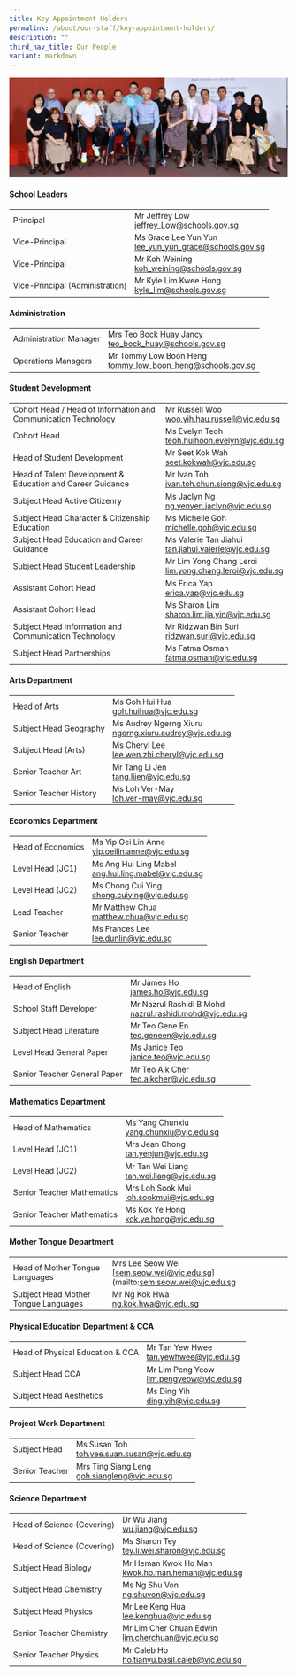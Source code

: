 ```yaml
---
title: Key Appointment Holders
permalink: /about/our-staff/key-appointment-holders/
description: ""
third_nav_title: Our People
variant: markdown
---
```

![](/images/2023%20Images/2023%20MM.jpg)


#### School Leaders

|  |  |
| -------- | -------- |
| Principal|	Mr Jeffrey Low<br>[jeffrey_Low@schools.gov.sg](mailto:Jeffrey_Low@schools.gov.sg)|
|Vice-Principal|	Ms Grace Lee Yun Yun<br>[lee_yun_yun_grace@schools.gov.sg](mailto:LEE_Yun_Yun_Grace@schools.gov.sg)|
|Vice-Principal|	Mr Koh Weining<br>[koh_weining@schools.gov.sg](mailto:koh_weining@schools.gov.sg)|
|Vice-Principal (Administration)|Mr Kyle Lim Kwee Hong<br>[kyle_lim@schools.gov.sg](mailto:Kyle_lim@schools.gov.sg)|

#### Administration

|  |  | 
| -------- | -------- | 
|Administration Manager	|Mrs Teo Bock Huay Jancy<br>[teo_bock_huay@schools.gov.sg](mailto:TEO_Bock_Huay@schools.gov.sg)|
|Operations Managers	|Mr Tommy Low Boon Heng<br>[tommy_low_boon_heng@schools.gov.sg](mailto:tommy_low_boon_heng@schools.gov.sg)|

#### Student Development


|  |  | 
| -------- | -------- |
|Cohort Head / Head of Information and Communication Technology	|Mr Russell Woo<br>[woo.yih.hau.russell@vjc.edu.sg](mailto:woo.yih.hau.russell@vjc.edu.sg)|
|Cohort Head	|Ms Evelyn Teoh<br>[teoh.huihoon.evelyn@vjc.edu.sg](mailto:teoh.huihoon.evelyn@vjc.edu.sg)|
|Head of Student Development|	Mr Seet Kok Wah<br>[seet.kokwah@vjc.edu.sg](mailto:seet.kokwah@vjc.edu.sg)|
|Head of Talent Development &amp; Education and Career Guidance|	Mr Ivan Toh<br>[ivan.toh.chun.siong@vjc.edu.sg](mailto:ivan.toh.chun.siong@vjc.edu.sg)|
|Subject Head Active Citizenry|	Ms Jaclyn Ng<br>[ng.yenyen.jaclyn@vjc.edu.sg](mailto:ng.yenyen.jaclyn@vjc.edu.sg)|
|Subject Head Character &amp; Citizenship Education|	Ms Michelle Goh<br>[michelle.goh@vjc.edu.sg](mailto:michelle.goh@vjc.edu.sg)|
|Subject Head Education and Career Guidance|	Ms Valerie Tan Jiahui<br>[tan.jiahui.valerie@vjc.edu.sg](mailto:tan.jiahui.valerie@vjc.edu.sg)|
|Subject Head Student Leadership|	Mr Lim Yong Chang Leroi<br>[lim.yong.chang.leroi@vjc.edu.sg](mailto:lim.yong.chang.leroi@vjc.edu.sg)|
|Assistant Cohort Head| Ms Erica Yap<br>[erica.yap@vjc.edu.sg](mailto:erica.yap@vjc.edu.sg)|
|Assistant Cohort Head| Ms Sharon Lim<br>[sharon.lim.jia.yin@vjc.edu.sg](mailto:sharon.lim.jia.yin@vjc.edu.sg)|
|Subject Head Information and Communication Technology|	Mr Ridzwan Bin Suri<br>[ridzwan.suri@vjc.edu.sg](mailto:ridzwan.suri@vjc.edu.sg)|
|Subject Head Partnerships|	Ms Fatma Osman<br>[fatma.osman@vjc.edu.sg](mailto:fatma.osman@vjc.edu.sg)|

#### Arts Department

|  |  | 
| -------- | -------- |
|Head of Arts|	Ms Goh Hui Hua<br>[goh.huihua@vjc.edu.sg](mailto:goh.huihua@vjc.edu.sg)|
|Subject Head Geography	|Ms Audrey Ngerng Xiuru<br>[ngerng.xiuru.audrey@vjc.edu.sg](mailto:ngerng.xiuru.audrey@vjc.edu.sg)|
|Subject Head (Arts)| Ms Cheryl Lee<br>[lee.wen.zhi.cheryl@vjc.edu.sg](mailto:lee.wen.zhi.cheryl@vjc.edu.sg)|
|Senior Teacher Art|	Mr Tang Li Jen<br>[tang.lijen@vjc.edu.sg](mailto:tang.lijen@vjc.edu.sg)|
|Senior Teacher History	|Ms Loh Ver-May<br>[loh.ver-may@vjc.edu.sg](mailto:loh.ver-may@vjc.edu.sg)|

#### Economics Department

| |  | 
| -------- | -------- |
| Head of Economics	|Ms Yip Oei Lin Anne<br>[yip.oeilin.anne@vjc.edu.sg](mailto:yip.oeilin.anne@vjc.edu.sg)|
|Level Head (JC1)	|Ms Ang Hui Ling Mabel<br>[ang.hui.ling.mabel@vjc.edu.sg](mailto:ang.hui.ling.mabel@vjc.edu.sg)|
|Level Head (JC2)	|Ms Chong Cui Ying<br>[chong.cuiying@vjc.edu.sg](mailto:chong.cuiying@vjc.edu.sg)|
|Lead Teacher	|Mr Matthew Chua<br>[matthew.chua@vjc.edu.sg](mailto:matthew.chua@vjc.edu.sg)|
|Senior Teacher	|Ms Frances Lee<br>[lee.dunlin@vjc.edu.sg](mailto:lee.dunlin@vjc.edu.sg)|

#### English Department


|   |  | 
| -------- | -------- |
| Head of English|	Mr James Ho<br>[james.ho@vjc.edu.sg](mailto:james.ho@vjc.edu.sg)|
|School Staff Developer	|Mr Nazrul Rashidi B Mohd<br>[nazrul.rashidi.mohd@vjc.edu.sg](mailto:nazrul.rashidi.mohd@vjc.edu.sg)|
|Subject Head Literature	|Mr Teo Gene En<br>[teo.geneen@vjc.edu.sg](mailto:teo.geneen@vjc.edu.sg)|
|Level Head General Paper	|Ms Janice Teo<br>[janice.teo@vjc.edu.sg](mailto:cheong.siewyin.celine@vjc.edu.sg)|
|Senior Teacher General Paper|	Mr Teo Aik Cher<br>[teo.aikcher@vjc.edu.sg](mailto:teo.aikcher@vjc.edu.sg)|

#### Mathematics Department


|  |  | 
| -------- | -------- | 
| Head of Mathematics|	Ms Yang Chunxiu<br>[yang.chunxiu@vjc.edu.sg](mailto:yang.chunxiu@vjc.edu.sg)|
|Level Head (JC1)|	Mrs Jean Chong<br>[tan.yenjun@vjc.edu.sg](mailto:tan.yenjun@vjc.edu.sg)|
|Level Head (JC2)|	Mr Tan Wei Liang<br>[tan.wei.liang@vjc.edu.sg](mailto:tan.wei.liang@vjc.edu.sg)|
|Senior Teacher Mathematics|	Mrs Loh Sook Mui<br>[loh.sookmui@vjc.edu.sg](mailto:loh.sookmui@vjc.edu.sg)|
|Senior Teacher Mathematics|	Ms Kok Ye Hong<br>[kok.ye.hong@vjc.edu.sg](mailto:kok.ye.hong@vjc.edu.sg)|


#### Mother Tongue Department


|  |  | 
| -------- | -------- |
| Head of Mother Tongue Languages|	Mrs Lee Seow Wei<br>[sem.seow.wei@vjc.edu.sg](mailto:sem.seow.wei@vjc.edu.sg|
|Subject Head Mother Tongue Languages| Mr Ng Kok Hwa<br>[ng.kok.hwa@vjc.edu.sg](mailto:ng.kok.hwa@vjc.edu.sg)|

#### Physical Education Department &amp; CCA



|  |  |
| -------- | -------- |
| Head of Physical Education &amp; CCA|	Mr Tan Yew Hwee<br>[tan.yewhwee@vjc.edu.sg](mailto:tan.yewhwee@vjc.edu.sg)|
|Subject Head CCA|	Mr Lim Peng Yeow<br>[lim.pengyeow@vjc.edu.sg](mailto:lim.pengyeow@vjc.edu.sg)|
|Subject Head Aesthetics|	Ms Ding Yih<br>[ding.yih@vjc.edu.sg](mailto:ding.yih@vjc.edu.sg)|

#### Project Work Department


|   |  | 
| -------- | -------- |
| Subject Head |	Ms Susan Toh<br>[toh.yee.suan.susan@vjc.edu.sg](mailto:toh.yee.suan.susan@vjc.edu.sg)|
| Senior Teacher |	Mrs Ting Siang Leng<br>[goh.siangleng@vjc.edu.sg](mailto:goh.siangleng@vjc.edu.sg)|

#### Science Department


|  |  | 
| -------- | -------- |
|Head of Science (Covering)| Dr Wu Jiang<br>[wu.jiang@vjc.edu.sg](mailto:wu.jiang@vjc.edu.sg)|
|Head of Science (Covering)| Ms Sharon Tey<br>[tey.li.wei.sharon@vjc.edu.sg](mailto:tey.li.wei.sharon@vjc.edu.sg)|
|Subject Head Biology|	Mr Heman Kwok Ho Man<br>[kwok.ho.man.heman@vjc.edu.sg](mailto:kwok.ho.man.heman@vjc.edu.sg)|
|Subject Head Chemistry|	Ms Ng Shu Von<br>[ng.shuvon@vjc.edu.sg](mailto:ng.shuvon@vjc.edu.sg)|
|Subject Head Physics|	Mr Lee Keng Hua<br>[lee.kenghua@vjc.edu.sg](mailto:lee.kenghua@vjc.edu.sg)|
|Senior Teacher Chemistry|	Mr Lim Cher Chuan Edwin<br>[lim.cherchuan@vjc.edu.sg](mailto:lim.cherchuan@vjc.edu.sg)|
|Senior Teacher Physics|	Mr Caleb Ho<br>[ho.tianyu.basil.caleb@vjc.edu.sg](mailto:ho.tianyu.basil.caleb@vjc.edu.sg)|